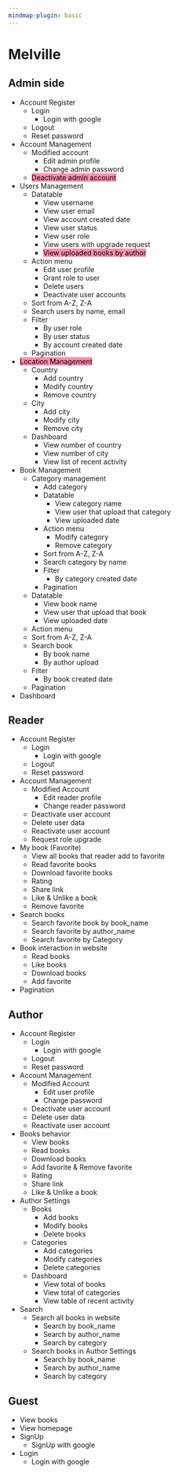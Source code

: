 ```yaml
---
mindmap-plugin: basic
---
```


# Melville

## Admin side
- Account Register
    - Login
        - Login with google
    - Logout
    - Reset password
- Account Management
    - Modified account
        - Edit admin profile
        - Change admin password
    - <mark style="background: #FF5582A6;">Deactivate admin account</mark>
- Users Management
    - Datatable
        - View username
        - View user email
        - View account created date
        - View user status
        - View user role
        - View users with upgrade request
        - <mark style="background: #FF5582A6;">View uploaded books by author</mark>
    - Action menu
        - Edit user profile
        - Grant role to user
        - Delete users
        - Deactivate user accounts
    - Sort from A-Z, Z-A
    - Search users by name, email
    - Filter
        - By user role
        - By user status
        - By account created date
    - Pagination
- <mark style="background: #FF5582A6;">Location Management</mark>
    - Country
        - Add country
        - Modify country
        - Remove country
    - City
        - Add city
        - Modify city
        - Remove city
    - Dashboard
        - View number of country
        - View number of city
        - View list of recent activity
- Book Management
    - Category management
        - Add category
        - Datatable
            - View category name
            - View user that upload that category
            - View uploaded date
        - Action menu
            - Modify category
            - Remove category
        - Sort from A-Z, Z-A
        - Search category by name
        - Filter
            - By category created date
        - Pagination
    - Datatable
        - View book name
        - View user that upload that book
        - View uploaded date
    - Action menu
    - Sort from A-Z, Z-A
    - Search book
        - By book name
        - By author upload
    - Filter
        - By book created date
    - Pagination
- Dashboard

## Reader
- Account Register
    - Login
        - Login with google
    - Logout
    - Reset password
- Account Management
    - Modified Account
        - Edit reader profile
        - Change reader password
    - Deactivate user account
    - Delete user data
    - Reactivate user account
    - Request role upgrade
- My book (Favorite)
    - View all books that reader add to favorite
    - Read favorite books
    - Download favorite books
    - Rating
    - Share link
    - Like & Unlike a book
    - Remove favorite
- Search books
    - Search favorite book by book_name
    - Search favorite by author_name
    - Search favorite by Category
- Book interaction in website
    - Read books
    - Like books
    - Download books
    - Add favorite
- Pagination

## Author
- Account Register
    - Login
        - Login with google
    - Logout
    - Reset password
- Account Management
    - Modified Account
        - Edit user profile
        - Change password
    - Deactivate user account
    - Delete user data
    - Reactivate user account
- Books behavior
    - View books
    - Read books
    - Download books
    - Add favorite & Remove favorite
    - Rating
    - Share link
    - Like & Unlike a book
- Author Settings
    - Books
        - Add books
        - Modify books
        - Delete books
    - Categories
        - Add categories
        - Modify categories
        - Delete categories
    - Dashboard
        - View total of books
        - View total of categories
        - View table of recent activity
- Search
    - Search all books in website
        - Search by book_name
        - Search by author_name
        - Search by category
    - Search books in Author Settings
        - Search by book_name
        - Search by author_name
        - Search by category

## Guest
- View books
- View homepage
- SignUp
    - SignUp with google
- Login
    - Login with google